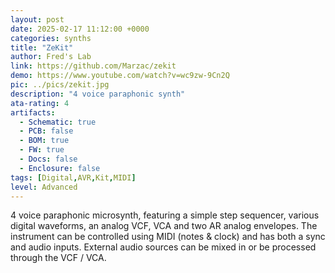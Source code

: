 ```yaml
---
layout: post
date: 2025-02-17 11:12:00 +0000
categories: synths
title: "ZeKit"
author: Fred's Lab
link: https://github.com/Marzac/zekit
demo: https://www.youtube.com/watch?v=wc9zw-9Cn2Q
pic: ../pics/zekit.jpg
description: "4 voice paraphonic synth"
ata-rating: 4
artifacts:
  - Schematic: true
  - PCB: false
  - BOM: true
  - FW: true
  - Docs: false
  - Enclosure: false
tags: [Digital,AVR,Kit,MIDI]
level: Advanced
---
```


4 voice paraphonic microsynth, featuring a simple step sequencer, various digital waveforms, an analog VCF, VCA and two AR analog envelopes. The instrument can be controlled using MIDI (notes & clock) and has both a sync and audio inputs. External audio sources can be mixed in or be processed through the VCF / VCA.
